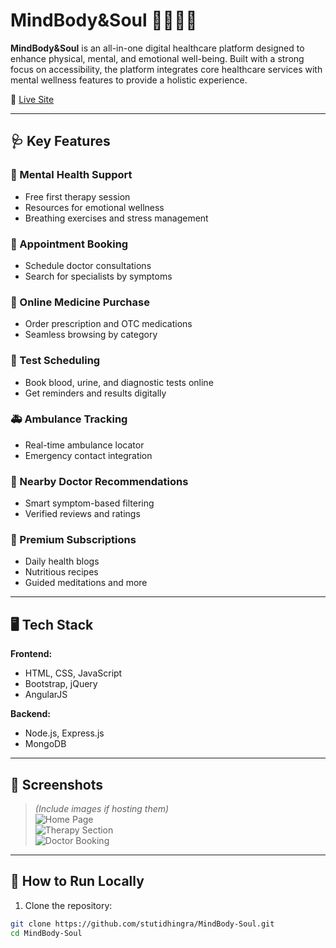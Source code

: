# MindBody&Soul 🌿💊🧘‍♀️

**MindBody&Soul** is an all-in-one digital healthcare platform designed to enhance physical, mental, and emotional well-being. Built with a strong focus on accessibility, the platform integrates core healthcare services with mental wellness features to provide a holistic experience.

🔗 [Live Site](https://stutidhingra.github.io/MindBody-Soul/)

---

## 🩺 Key Features

### 🧠 Mental Health Support
- Free first therapy session
- Resources for emotional wellness
- Breathing exercises and stress management

### 📅 Appointment Booking
- Schedule doctor consultations
- Search for specialists by symptoms

### 💊 Online Medicine Purchase
- Order prescription and OTC medications
- Seamless browsing by category

### 🧪 Test Scheduling
- Book blood, urine, and diagnostic tests online
- Get reminders and results digitally

### 🚑 Ambulance Tracking
- Real-time ambulance locator
- Emergency contact integration

### 🏥 Nearby Doctor Recommendations
- Smart symptom-based filtering
- Verified reviews and ratings

### 🌟 Premium Subscriptions
- Daily health blogs
- Nutritious recipes
- Guided meditations and more

---

## 🖥️ Tech Stack

**Frontend:**
- HTML, CSS, JavaScript
- Bootstrap, jQuery
- AngularJS

**Backend:**
- Node.js, Express.js
- MongoDB

---

## 📸 Screenshots

> *(Include images if hosting them)*  
> ![Home Page](screenshots/home.png)  
> ![Therapy Section](screenshots/therapy.png)  
> ![Doctor Booking](screenshots/booking.png)

---

## 🚀 How to Run Locally

1. Clone the repository:

```bash
git clone https://github.com/stutidhingra/MindBody-Soul.git
cd MindBody-Soul
